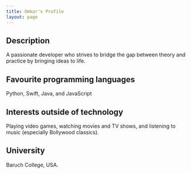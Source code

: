 ```yaml
---
title: Omkar's Profile
layout: page
---
```


## Description
A passionate developer who strives to bridge the gap between theory and practice by bringing ideas to life.

## Favourite programming languages

Python, Swift, Java, and JavaScript


## Interests outside of technology

Playing video games, watching movies and TV shows, and listening to music (especially Bollywood classics).

## University

Baruch College, USA.